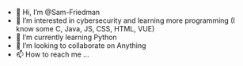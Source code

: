 - 👋 Hi, I’m @Sam-Friedman
- 👀 I’m interested in cybersecurity and learning more programming (I know some C, Java, JS, CSS, HTML, VUE)
- 🌱 I’m currently learning Python
- 💞️ I’m looking to collaborate on Anything
- 📫 How to reach me ...

<!---
Sam-Friedman/Sam-Friedman is a ✨ special ✨ repository because its `README.md` (this file) appears on your GitHub profile.
You can click the Preview link to take a look at your changes.
--->
